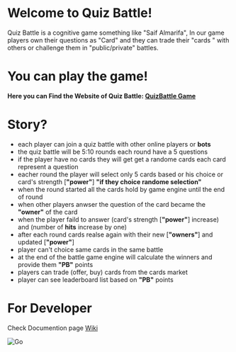 # Welcome to Quiz Battle!

Quiz Battle is a cognitive game something like "Saif Almarifa", In our game players own their questions as "Card" and they can trade their "cards " with others or challenge them in "public/private" battles.

# You can play the game!
**Here you can Find the Website of Quiz Battle: <a href="https://quizbattletest.herokuapp.com/">QuizBattle Game</a>**

# Story?
- each player can join a quiz battle with other online players or **bots**
- the quiz battle will be 5:10 rounds each round have a 5 questions
- if the player have no cards they will get get a randome cards each card represent a question
- eacher round the player will select only 5 cards based or his choice or card's strength [**"power"**] **"if they choice randome selection"**
- when the round started all the cards hold by game engine until the end of round
- when other players anwser the question of the card became the **"owner"** of the card
- when the player faild to answer (card's strength [**"power"**] increase) and (number of **hits** increase by one)
- after each round cards realse again with their new [**"owners"**] and updated [**"power"**]
- player can't choice same cards in the same battle
- at the end of the battle game engine will calculate the winners and provide them **"PB"** points
- players can trade (offer, buy) cards from the cards market
- player can see leaderboard list based on **"PB"** points

# For Developer
Check Documention page <a href="https://github.com/akorwash/QuizBattle/wiki">Wiki</a>

![Go](https://github.com/akorwash/QuizBattle/workflows/Go/badge.svg)
